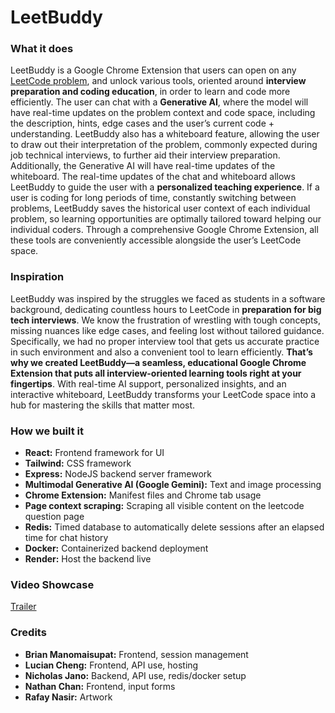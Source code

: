 # LeetBuddy

### What it does

LeetBuddy is a Google Chrome Extension that users can open on any [LeetCode problem](https://leetcode.com/problemset/), and unlock various tools, oriented around **interview preparation and coding education**, in order to learn and code more efficiently. The user can chat with a **Generative AI**, where the model will have real-time updates on the problem context and code space, including the description, hints, edge cases and the user’s current code + understanding. LeetBuddy also has a whiteboard feature, allowing the user to draw out their interpretation of the problem, commonly expected during job technical interviews, to further aid their interview preparation. Additionally, the Generative AI will have real-time updates of the whiteboard. The real-time updates of the chat and whiteboard allows LeetBuddy to guide the user with a **personalized teaching experience**. If a user is coding for long periods of time, constantly switching between problems, LeetBuddy saves the historical user context of each individual problem, so learning opportunities are optimally tailored toward helping our individual coders. Through a comprehensive Google Chrome Extension, all these tools are conveniently accessible alongside the user’s LeetCode space.

### Inspiration

LeetBuddy was inspired by the struggles we faced as students in a software background, dedicating countless hours to LeetCode in **preparation for big tech interviews**. We know the frustration of wrestling with tough concepts, missing nuances like edge cases, and feeling lost without tailored guidance. Specifically, we had no proper interview tool that gets us accurate practice in such environment and also a convenient tool to learn efficiently. **That’s why we created LeetBuddy—a seamless, educational Google Chrome Extension that puts all interview-oriented learning tools right at your fingertips**. With real-time AI support, personalized insights, and an interactive whiteboard, LeetBuddy transforms your LeetCode space into a hub for mastering the skills that matter most.

### How we built it

- **React:** Frontend framework for UI
- **Tailwind:** CSS framework
- **Express:** NodeJS backend server framework
- **Multimodal Generative AI (Google Gemini):** Text and image processing
- **Chrome Extension:** Manifest files and Chrome tab usage
- **Page context scraping:** Scraping all visible content on the leetcode question page
- **Redis:** Timed database to automatically delete sessions after an elapsed time for chat history
- **Docker:** Containerized backend deployment
- **Render:** Host the backend live

### Video Showcase

[Trailer](https://www.youtube.com/watch?v=C0LFu33aKLo)

### Credits

- **Brian Manomaisupat:** Frontend, session management
- **Lucian Cheng:** Frontend, API use, hosting
- **Nicholas Jano:** Backend, API use, redis/docker setup
- **Nathan Chan:** Frontend, input forms
- **Rafay Nasir:** Artwork
